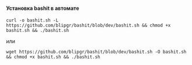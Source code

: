 #### Установка bashit в автомате

`curl -o bashit.sh -L https://github.com/blipgr/bashit/blob/dev/bashit.sh && chmod +x bashit.sh && ./bashit.sh`  

или

`wget https://github.com/blipgr/bashit/blob/dev/bashit.sh -O bashit.sh && chmod +x bashit.sh && ./bashit.sh`  
